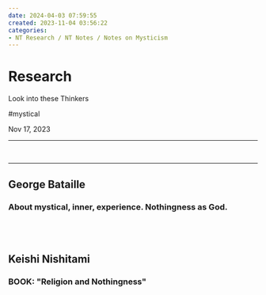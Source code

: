 ```yaml
---
date: 2024-04-03 07:59:55
created: 2023-11-04 03:56:22
categories:
- NT Research / NT Notes / Notes on Mysticism
---
```


# Research 

Look into these Thinkers

#mystical

Nov 17, 2023

* * *

<br>

* * *

## **George Bataille**

### About mystical, inner, experience. Nothingness as God.

## <br>

## Keishi Nishitami

### BOOK: "Religion and Nothingness"